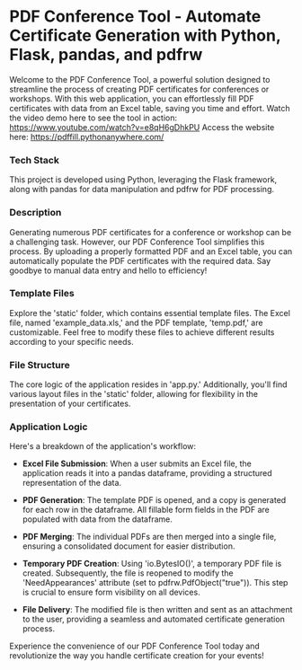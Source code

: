 # PDF Conference Tool - Automate Certificate Generation with Python, Flask, pandas, and pdfrw
Welcome to the PDF Conference Tool, a powerful solution designed to streamline the process of creating PDF certificates for conferences or workshops. With this web application, you can effortlessly fill PDF certificates with data from an Excel table, saving you time and effort. Watch the video demo here to see the tool in action: <https://www.youtube.com/watch?v=e8qH6gDhkPU>
Access the website here: https://pdffill.pythonanywhere.com/

### Tech Stack
This project is developed using Python, leveraging the Flask framework, along with pandas for data manipulation and pdfrw for PDF processing.

### Description
Generating numerous PDF certificates for a conference or workshop can be a challenging task. However, our PDF Conference Tool simplifies this process. By uploading a properly formatted PDF and an Excel table, you can automatically populate the PDF certificates with the required data. Say goodbye to manual data entry and hello to efficiency!

### Template Files
Explore the 'static' folder, which contains essential template files. The Excel file, named 'example_data.xls,' and the PDF template, 'temp.pdf,' are customizable. Feel free to modify these files to achieve different results according to your specific needs.

### File Structure
The core logic of the application resides in 'app.py.' Additionally, you'll find various layout files in the 'static' folder, allowing for flexibility in the presentation of your certificates.

### Application Logic
Here's a breakdown of the application's workflow:

- **Excel File Submission**: When a user submits an Excel file, the application reads it into a pandas dataframe, providing a structured representation of the data.

- **PDF Generation**: The template PDF is opened, and a copy is generated for each row in the dataframe. All fillable form fields in the PDF are populated with data from the dataframe.

- **PDF Merging**: The individual PDFs are then merged into a single file, ensuring a consolidated document for easier distribution.

- **Temporary PDF Creation**: Using 'io.BytesIO()', a temporary PDF file is created. Subsequently, the file is reopened to modify the 'NeedAppearances' attribute (set to pdfrw.PdfObject("true")). This step is crucial to ensure form visibility on all devices.

- **File Delivery**: The modified file is then written and sent as an attachment to the user, providing a seamless and automated certificate generation process.

Experience the convenience of our PDF Conference Tool today and revolutionize the way you handle certificate creation for your events!
